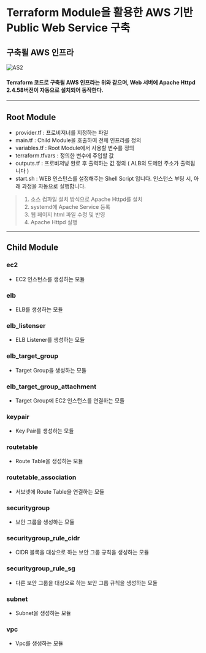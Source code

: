# Terraform Module을 활용한 AWS 기반 Public Web Service 구축

## 구축될 AWS 인프라
![AS2](https://github.com/lijahong/Terraform_AWS_Module_Project/assets/69387517/a22a5a9c-0637-4178-bc24-d72860f7a342)
#### Terraform 코드로 구축될 AWS 인프라는 위와 같으며, Web 서버에 Apache Httpd 2.4.58버전이 자동으로 설치되어 동작한다.

---

## Root Module
- provider.tf : 프로비저너를 지정하는 파일
- main.tf : Child Module을 호출하여 전체 인프라를 정의
- variables.tf : Root Module에서 사용할 변수를 정의
- terraform.tfvars : 정의한 변수에 주입할 값
- outputs.tf : 프로비저닝 완료 후 출력하는 값 정의 ( ALB의 도메인 주소가 출력됩니다 )
- start.sh : WEB 인스턴스를 설정해주는 Shell Script 입니다. 인스턴스 부팅 시, 아래 과정을 자동으로 실행합니다.
> 1. 소스 컴파일 설치 방식으로 Apache Httpd를 설치
> 2. systemd에 Apache Service 등록
> 3. 웹 페이지 html 파일 수정 및 반영
> 4. Apache Httpd 실행

---

## Child Module
### ec2
- EC2 인스턴스를 생성하는 모듈
### elb
- ELB를 생성하는 모듈
### elb_listenser
- ELB Listener를 생성하는 모듈
### elb_target_group
- Target Group을 생성하는 모듈
### elb_target_group_attachment
- Target Group에 EC2 인스턴스를 연결하는 모듈
### keypair
- Key Pair를 생성하는 모듈
### routetable
- Route Table을 생성하는 모듈
### routetable_association
- 서브넷에 Route Table을 연결하는 모듈
### securitygroup
- 보안 그룹을 생성하는 모듈
### securitygroup_rule_cidr
- CIDR 블록을 대상으로 하는 보안 그룹 규칙을 생성하는 모듈
### securitygroup_rule_sg
- 다른 보안 그룹을 대상으로 하는 보안 그룹 규칙을 생성하는 모듈
### subnet
- Subnet을 생성하는 모듈
### vpc
- Vpc를 생성하는 모듈
